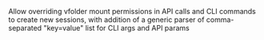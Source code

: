 Allow overriding vfolder mount permissions in API calls and CLI commands to create new sessions, with addition of a generic parser of comma-separated "key=value" list for CLI args and API params
